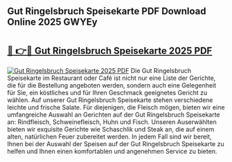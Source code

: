 ## Gut Ringelsbruch Speisekarte PDF Download Online 2025 GWYEy

# <h2><a href="http://gc63k8a.nevu.top/?p=Gut+Ringelsbruch+Speisekarte">🔗 👉🔴 Gut Ringelsbruch Speisekarte 2025 PDF</a></h2>

[![Gut Ringelsbruch Speisekarte 2025 PDF](https://i.imgur.com/dBaPXMq.png)](http://gc63k8a.nevu.top/?p=Gut+Ringelsbruch+Speisekarte)
Die Gut Ringelsbruch Speisekarte im Restaurant oder Café ist nicht nur eine Liste der Gerichte, die für die Bestellung angeboten werden, sondern auch eine Gelegenheit für Sie, ein köstliches und für Ihren Geschmack geeignetes Gericht zu wählen. Auf unserer Gut Ringelsbruch Speisekarte stehen verschiedene leichte und frische Salate. Für diejenigen, die Fleisch mögen, bieten wir eine umfangreiche Auswahl an Gerichten auf der Gut Ringelsbruch Speisekarte an: Rindfleisch, Schweinefleisch, Huhn und Fisch. Unseren Auserwählten bieten wir exquisite Gerichte wie Schaschlik und Steak an, die auf einem alten, natürlichen Feuer zubereitet werden. In jedem Fall sind wir bereit, Ihnen bei der Auswahl der Speisen auf der Gut Ringelsbruch Speisekarte zu helfen und Ihnen einen komfortablen und angenehmen Service zu bieten.
